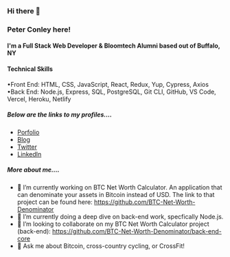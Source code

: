 ### Hi there 👋
### Peter Conley here!

#### I'm a Full Stack Web Developer & Bloomtech Alumni based out of Buffalo, NY

#### Technical Skills

•Front End: HTML, CSS, JavaScript, React, Redux, Yup, Cypress, Axios
•Back End: Node.js, Express, SQL, PostgreSQL, Git CLI, GitHub, VS Code, Vercel, Heroku, Netlify

##### Below are the links to my profiles....

- [Porfolio](https://peterdavidconley.com/)
- [Blog](https://peterdavidconley.com/blog/)
- [Twitter](https://twitter.com/PeterDConley)
- [LinkedIn](https://www.linkedin.com/in/peter-conley/)

##### More about me....

- 🔭 I’m currently working on BTC Net Worth Calculator. An application that can denominate your assets in Bitcoin instead of USD. The link to that project can be found here: https://github.com/BTC-Net-Worth-Denominator
- 🌱 I’m currently doing a deep dive on back-end work, specfically Node.js.
- 👯 I’m looking to collaborate on my BTC Net Worth Calculator project (back-end): https://github.com/BTC-Net-Worth-Denominator/back-end-core
- 💬 Ask me about Bitcoin, cross-country cycling, or CrossFit!


